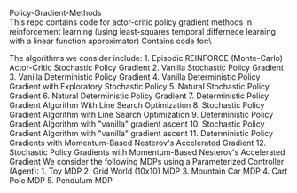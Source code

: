 Policy-Gradient-Methods\
This repo contains code for actor-critic policy gradient methods in reinforcement learning (using least-squares temporal differnece learning with a linear function approximator) Contains code for:\

The algorithms we consider include:
	1.	Episodic REINFORCE (Monte-Carlo) Actor-Critic Stochastic Policy Gradient
	2.	Vanilla Stochastic Policy Gradient
	3.	Vanilla Deterministic Policy Gradient
	4.	Vanilla Deterministic Policy Gradient with Exploratory Stochastic Policy
	5.	Natural Stochastic Policy Gradient
	6.	Natural Deterministic Policy Gradient
	7.	Deterministic Policy Gradient Algorithm With Line Search Optimization
	8.	Stochastic Policy Gradient Algorithm with Line Search Optimization
	9.	Deterministic Policy Gradient Algorithm with "vanilla" gradient ascent
	10.	Stochastic Policy Gradient Algorithm with "vanilla" gradient ascent
	11.	Deterministic Policy Gradients with Momentum-Based Nesterov's Accelerated Gradient
	12.	Stochastic Policy Gradients with Momentum-Based Nesterov's Accelerated Gradient
We consider the following MDPs using a Parameterized Controller (Agent):
	1.	Toy MDP
	2.	Grid World (10x10) MDP
	3.	Mountain Car MDP
	4.	Cart Pole MDP
	5.	Pendulum MDP
